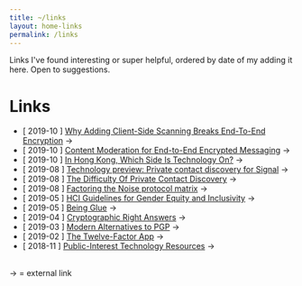 ```yaml
---
title: ~/links
layout: home-links
permalink: /links
---
```


Links I've found interesting or super helpful, ordered by date of my adding it here. Open to suggestions.

# Links 
- \[ 2019-10 \] [Why Adding Client-Side Scanning Breaks End-To-End Encryption](https://www.eff.org/deeplinks/2019/11/why-adding-client-side-scanning-breaks-end-end-encryption) ->
- \[ 2019-10 \] [Content Moderation for End-to-End Encrypted Messaging](https://freedom-to-tinker.com/2019/10/06/content-moderation-for-end-to-end-encrypted-messaging/) ->
- \[ 2019-10 \] [In Hong Kong, Which Side Is Technology On?](https://www.wired.com/story/hong-kong-protests-digital-technology/) ->
- \[ 2019-08 \] [Technology preview: Private contact discovery for Signal](https://signal.org/blog/private-contact-discovery/) ->
- \[ 2019-08 \] [The Difficulty Of Private Contact Discovery](https://signal.org/blog/contact-discovery/) ->
- \[ 2019-08 \] [Factoring the Noise protocol matrix](https://latacora.micro.blog/factoring-the-noise/) ->
- \[ 2019-05 \] [HCI Guidelines for Gender Equity and Inclusivity](https://www.morgan-klaus.com/sigchi-gender-guidelines) ->
- \[ 2019-05 \] [Being Glue](https://noidea.dog/glue) ->
- \[ 2019-04 \] [Cryptographic Right Answers](https://latacora.singles/2018/04/03/cryptographic-right-answers.html) ->
- \[ 2019-03 \] [Modern Alternatives to PGP](https://blog.gtank.cc/modern-alternatives-to-pgp/) ->
- \[ 2019-02 \] [The Twelve-Factor App](https://12factor.net/) ->
- \[ 2018-11 \] [Public-Interest Technology Resources](https://public-interest-tech.com/) ->

<br>
-> = external link
